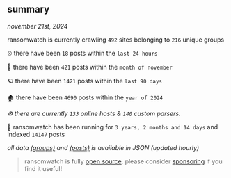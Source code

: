 
## summary
_november 21st, 2024_

ransomwatch is currently crawling `492` sites belonging to `216` unique groups

⏲ there have been `18` posts within the `last 24 hours`

🦈 there have been `421` posts within the `month of november`

🪐 there have been `1421` posts within the `last 90 days`

🏚 there have been `4690` posts within the `year of 2024`

_⚙️ there are currently `133` online hosts & `140` custom parsers._

🦕 ransomwatch has been running for `3 years, 2 months and 14 days` and indexed `14147` posts

_all data  [(groups)](http://ransomwhat.telemetry.ltd/groups) and [(posts)](http://ransomwhat.telemetry.ltd/posts) is available in JSON (updated hourly)_

> ransomwatch is fully [open source](https://github.com/joshhighet/ransomwatch#ransomwatch--). please consider [sponsoring](https://github.com/sponsors/joshhighet) if you find it useful!
